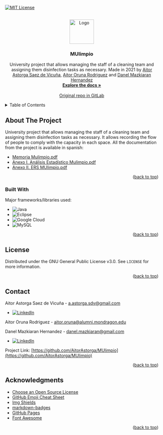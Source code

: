 <!-- Improved compatibility of back to top link: See: https://github.com/othneildrew/Best-README-Template/pull/73 -->
<a name="readme-top"></a>
<!--
*** Thanks for checking out the Best-README-Template. If you have a suggestion
*** that would make this better, please fork the repo and create a pull request
*** or simply open an issue with the tag "enhancement".
*** Don't forget to give the project a star!
*** Thanks again! Now go create something AMAZING! :D
-->



<!-- PROJECT SHIELDS -->
<!--
*** I'm using markdown "reference style" links for readability.
*** Reference links are enclosed in brackets [ ] instead of parentheses ( ).
*** See the bottom of this document for the declaration of the reference variables
*** for contributors-url, forks-url, etc. This is an optional, concise syntax you may use.
*** https://www.markdownguide.org/basic-syntax/#reference-style-links
-->

[![MIT License][license-shield]][license-url]



<!-- PROJECT LOGO -->
<br />
<div align="center">
  <a href="https://github.com/AitorAstorga/MUlimpio">
    <img src="https://user-images.githubusercontent.com/44289776/227513887-79f08f97-6fcd-4462-a300-9cde54f6c896.png" alt="Logo" height="80">
  </a>
  <h3 align="center">MUlimpio</h3>

  <p align="center">
    University project that allows managing the staff of a cleaning team and assigning them disinfection tasks as necessary. Made in 2021 by <a href="https://github.com/AitorAstorga">Aitor Astorga Saez de Vicuña</a>, <a href="https://github.com/aitororuna">Aitor Oruna Rodriguez</a> and <a href="https://github.com/danmazkih">Danel Mazkiaran Hernandez</a>
    <br />
    <a href="https://github.com/AitorAstorga/MUlimpio"><strong>Explore the docs »</strong></a>
    <br />
    <br />
    <a href="https://gitlab.com/m11137/mudamu">Original repo in GitLab</a>
  </p>
</div>



<!-- TABLE OF CONTENTS -->
<details>
  <summary>Table of Contents</summary>
  <ol>
    <li>
      <a href="#about-the-project">About The Project</a>
      <ul>
        <li><a href="#built-with">Built With</a></li>
      </ul>
    </li>
    <li><a href="#license">License</a></li>
    <li><a href="#contact">Contact</a></li>
    <li><a href="#acknowledgments">Acknowledgments</a></li>
  </ol>
</details>



<!-- ABOUT THE PROJECT -->
## About The Project

University project that allows managing the staff of a cleaning team and assigning them disinfection tasks as necessary. It allows recording the flow of people to comply with the capacity in each space. All the documentation from the project is available in spanish:

* [Memoria Mulimpio.pdf](https://drive.google.com/file/d/1T0mMfWkR9ZOLrPKpHzHz-Y6um_FbGHXo/view?usp=sharing)
* [Anexo I. Análisis Estadístico Mulimpio.pdf](https://drive.google.com/file/d/1X1AoAPPu_IL7h9Xpcm82urO0_VmxWLXP/view?usp=sharing)
* [Anexo II. ERS MUlimpio.pdf](https://drive.google.com/file/d/1_EMNE8DNzN79BqGHucnJkEgBTalLYIa-/view?usp=sharing)

<p align="right">(<a href="#readme-top">back to top</a>)</p>



### Built With

Major frameworks/libraries used:

* ![Java](https://img.shields.io/badge/java-%23ED8B00.svg?style=for-the-badge&logo=java&logoColor=white)
* ![Eclipse](https://img.shields.io/badge/Eclipse-FE7A16.svg?style=for-the-badge&logo=Eclipse&logoColor=white)
* ![Google Cloud](https://img.shields.io/badge/GoogleCloud-%234285F4.svg?style=for-the-badge&logo=google-cloud&logoColor=white)
* ![MySQL](https://img.shields.io/badge/mysql-%2300f.svg?style=for-the-badge&logo=mysql&logoColor=white)

<p align="right">(<a href="#readme-top">back to top</a>)</p>



<!-- LICENSE -->
## License

Distributed under the GNU General Public License v3.0. See `LICENSE` for more information.

<p align="right">(<a href="#readme-top">back to top</a>)</p>



<!-- CONTACT -->
## Contact

Aitor Astorga Saez de Vicuña - a.astorga.sdv@gmail.com
* [![LinkedIn][linkedin-shield]][linkedin-url-aitor]

Aitor Oruna Rodriguez - aitor.oruna@alumni.mondragon.edu

Danel Mazkiaran Hernandez - danel.mazkiaran@gmail.com
* [![LinkedIn][linkedin-shield]][linkedin-url-danel]

Project Link: [https://github.com/AitorAstorga/MUlimpio](https://github.com/AitorAstorga/MUlimpio)

<p align="right">(<a href="#readme-top">back to top</a>)</p>



<!-- ACKNOWLEDGMENTS -->
## Acknowledgments

* [Choose an Open Source License](https://choosealicense.com)
* [GitHub Emoji Cheat Sheet](https://www.webpagefx.com/tools/emoji-cheat-sheet)
* [Img Shields](https://shields.io)
* [markdown-badges](https://github.com/Ileriayo/markdown-badges#table-of-contents)
* [GitHub Pages](https://pages.github.com)
* [Font Awesome](https://fontawesome.com)

<p align="right">(<a href="#readme-top">back to top</a>)</p>



<!-- MARKDOWN LINKS & IMAGES -->
<!-- https://www.markdownguide.org/basic-syntax/#reference-style-links -->
[contributors-shield]: https://img.shields.io/github/contributors/AitorAstorga/MUlimpio.svg?style=for-the-badge
[contributors-url]: https://github.com/AitorAstorga/MUlimpio
[forks-shield]: https://img.shields.io/github/forks/AitorAstorga/MUlimpio.svg?style=for-the-badge
[forks-url]: https://github.com/AitorAstorga/MUlimpio
[stars-shield]: https://img.shields.io/github/stars/AitorAstorga/MUlimpio.svg?style=for-the-badge
[stars-url]: https://github.com/AitorAstorga/MUlimpio
[issues-shield]: https://img.shields.io/github/issues/AitorAstorga/MUlimpio.svg?style=for-the-badge
[issues-url]: https://github.com/AitorAstorga/MUlimpio
[license-shield]: https://img.shields.io/github/license/AitorAstorga/MUlimpio.svg?style=for-the-badge
[license-url]: https://github.com/AitorAstorga/MUlimpio/blob/main/LICENSE
[linkedin-shield]: https://img.shields.io/badge/-LinkedIn-black.svg?style=for-the-badge&logo=linkedin&colorB=555
[linkedin-url-aitor]: https://linkedin.com/in/aitor-astorga-saez-de-vicuña
[linkedin-url-danel]: https://linkedin.com/in/danel-mazkiaran-hernandez-67a970248

